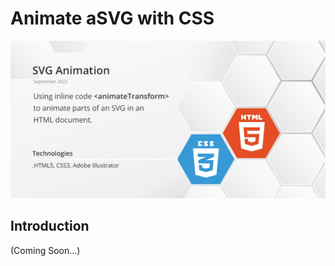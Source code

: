 # Animate aSVG with CSS

<img src="https://github.com/Hendrik-de-Wet/html-css-svg-rotating-cogs/blob/main/Resources/Images/html-css-svg-rotating-cogs.jpg"/>

## Introduction

(Coming Soon...)

